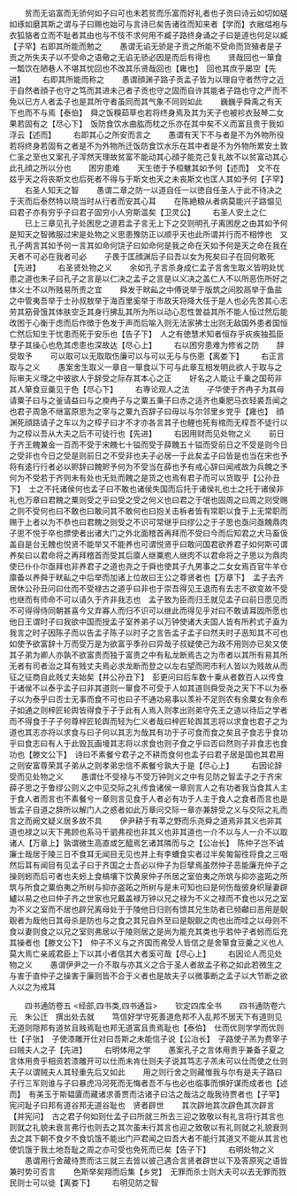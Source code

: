 <!-- { "loadSidebar": true } -->
　　贫而无谄富而无骄何如子曰可也未若贫而乐富而好礼者也子贡曰诗云如切如磋如琢如磨其斯之谓与子曰赐也始可与言诗已矣告诸徃而知来者【学而】衣敝緼袍与衣狐貉者立而不耻者其由也与不忮不求何用不臧子路终身诵之子曰是道也何足以臧【子罕】右即其所能而勉之
　　愚谓无谄无骄是子贡之所能不受命而货殖者是子贡之所失夫子以不受命之语儆之无谄无骄必因是而后有得也
　　贤哉回也一箪食一瓢饮在陋巷人不堪其忧回也不改其乐贤哉回也【雍也】　回也其庶乎屡空【先进】
　　右即其所能而称之
　　愚谓顔渊子路子贡孟子皆为以理自守者然守之近于自然者顔子也守之笃而其进未己者子贡也守之固而自许其能者子路也守之严而不免以已方人者孟子也是其所守者虽同而其气象不同则如此
　　巍巍乎舜禹之有天下也而不与焉【泰伯】　舜之饭糗茹草也若将终身焉及其为天子也被袗衣鼔琴二女果若固有之【尽心下】　饭防食饮水曲肱而枕之乐亦在其中矣不义而富且贵于我如浮云【述而】
　　右即其心之所安而言之
　　愚谓有天下不与者是不为外物所役若将终身若固有之者是不为外物所迁饭防食饮水乐在其中者是不为外物所累安土敦仁圣之至也又案孔子浑然天理故贫富不能动其心顔子能克己复礼故不以贫富动其心此孔顔之所以分也
　　困穷患难
　　天生徳于予桓魋其如予何【述而】　文不在兹乎天之将丧斯文也后死者不得与于斯文也天之未丧斯文也匡人其如予何【子罕】
　　右圣人知天之智
　　愚谓二章之防一以道自任一以徳自任圣人于此不待决之于天而后泰然特以晓当时从行者而安其心耳
　　在陈絶粮从者病莫能兴子路愠见曰君子亦有穷乎子曰君子固穷小人穷斯滥矣【卫灵公】
　　右圣人安土之仁
　　已上三章见孔子处困戹之道若孟子言无上下之交则明孔子离困戹之由其如予何是知天之智微服过宋是处物之义思患豫防正以顺乎天也此所谓并行而不相悖也　又孔子两言其如予何一言其如命何饶子曰如命何是我之命在天如予何是天之命在我在天者不可必在我者可必
　　子畏于匡顔渊后子曰吾以女为死矣曰子在回何敢死【先进】
　　右圣贤处物之义
　　余如孔子言杀身成仁孟子言舍生取义皆明处忧患之道也朱子曰孔子之言是以仁决之孟子之言是以义决之盖仁人不以所恶伤所好之体义士不以所贱易所贵之宜
　　舜发于畎畆之中傅说举于版筑之间胶鬲举于鱼盐之中管夷吾举于士孙叔敖举于海百里奚举于市故天将降大任于是人也必先苦其心志劳其筋骨饿其体肤空乏其身行拂乱其所为所以动心忍性曽益其所不能人恒过然后能改困于心衡于虑而后作徴于色发于声而后喻入则无法家拂士出则无敌国外患者国恒亡然后知生于忧患而死于安乐也【告子下】　人之有徳慧术知者恒存乎疢疾独孤臣孽子其操心也危其虑患也深故达【尽心上】
　　右以困穷患难为修省之防
　　辞受取予
　　可以取可以无取取伤廉可以与可以无与与伤恵【离娄下】
　　右正言取与之义
　　愚案舍生取义一章自一箪食以下可与此章互相发明此欲人于取与之际审夫义理之中彼欲人于辞受之际存其本心之正
　　好名之人能让千乗之国苟非其人箪食豆羹见于色【尽心下】
　　右専论观人之法
　　子华使于齐冉子为其母请粟子曰与之釜请益曰与之庾冉子与之粟五秉子曰赤之适齐也乗肥马衣轻裘吾闻之也君子周急不继富原思为之宰与之粟九百辞子曰毋以与尔邻里乡党乎【雍也】　顔渊死顔路请子之车以为之椁子曰才不才亦各言其子也鲤也死有棺而无椁吾不徒行以为之椁以吾从大夫之后不可徒行也【先进】
　　右因用财而见处物之义
　　前日于齐王餽兼金一百而不受于宋餽七十镒而受于薛餽五十镒而受前日之不受是则今日之受非也今日之受是则前日之不受非也夫子必居一于此矣孟子曰皆是也当在宋也予将有逺行行者必以赆辞曰餽赆予何为不受当在薛也予有戒心辞曰闻戒故为兵餽之予何为不受若于齐则未有处也无处而餽之是货之也焉有君子而可以货取乎【公孙丑下】　士之不托诸侯何也孟子曰不敢也诸侯失国而后托于诸侯礼也士之托于诸侯非礼也万章曰君餽之粟则受之乎曰受之受之何义也曰君之于氓也固周之曰周之则受赐之则不受何也曰不敢也曰敢问其不敢何也曰抱关击柝者皆有常职以食于上无常职而赐于上者以为不恭也曰君餽之则受之不识可常继乎曰缪公之于子思也亟问亟餽鼎肉子思不悦于卒也摽使者出诸大门之外北面稽首再拜而不受曰今而后知君之犬马畜伋盖自是台无餽也悦贤不能举又不能养也可谓悦贤乎曰敢问国君欲养君子如何斯可谓养矣曰以君命将之再拜稽首而受其后廪人继粟庖人继肉不以君命将之子思以为鼎肉使已仆仆尔亟拜也非养君子之道也尧之于舜也使其子九男事之二女女焉百官牛羊仓廪备以养舜于畎畆之中后举而加诸上位故曰王公之尊贤者也【万章下】　孟子去齐居休公孙丑问曰仕而不受禄古之道乎曰非也于崇吾得见王退而有去志不欲变故不受也继而有师命不可以请久于齐非我志也　孟子致为臣而归王就见孟子曰前日愿见而不可得得侍同朝甚喜今又弃寡人而归不识可以继此而得见乎对曰不敢请耳固所愿也他日王谓时子曰我欲中国而授孟子室养弟子以万钟使诸大夫国人皆有所矜式子盍为我言之时子因陈子而以告孟子陈子以时子之言告孟子孟子曰然夫时子恶知其不可也如使予欲富辞十万而受万是为欲富乎季孙曰异哉子叔疑使己为政不用则亦已矣又使其子弟为卿人亦孰不欲富贵而独于富贵之中有私龙断焉古之为市者以其所有易其所无者有司者治之耳有贱丈夫焉必求龙断而登之以左右望而罔市利人皆以为贱故从而征之征商自此贱丈夫始矣【并公孙丑下】　彭更问曰后车数十乗从者数百人以传食于诸侯不以泰乎孟子曰非其道则一箪食不可受于人如其道则舜受尧之天下不以为泰子以为泰乎曰否士无事而食不可也曰子不通功易事以羡补不足则农有余粟女有余布子如通之则梓匠轮舆皆得食于子于此有人焉入则孝出则弟守先王之道以待后之学者而不得食于子子何尊梓匠轮舆而轻为仁义者哉曰梓匠轮舆其志将以求食也君子之为道也其志亦将以求食与曰子何以其志为哉其有功于子可食而食之矣且子食志乎食功乎曰食志曰有人于此毁瓦画墁其志将以求食也则子食之乎曰否曰然则子非食志也食功也【滕文公下】　诗曰不素餐兮君子之不耕而食何也孟子曰君子居是国也其君用之则安富尊荣其子弟从之则孝弟忠信不素餐兮孰大于是【尽心上】
　　右因论辞受而见处物之义
　　愚谓仕不受禄与不受万钟则义之中有见防之智孟子之于齐宋薛子思之于鲁缪公则义之中见交际之礼传食诸侯一章则言人之有功者我当食其人主于食人者而言也不素餐兮一章则言见食于人者必有功于人主于食人之食者而言也是皆孟子自道之辞所以解门人之惑者如此万章问交际一章亦兼辞受之义与交际之礼而言之而阙文疑义居多故不具
　　伊尹耕于有莘之野而乐尧舜之道焉非其义也非其道也禄之以天下弗顾也系马千驷弗视也非其义也非其道也一介不以与人一介不以取诸人【万章上】孰谓微生高直或乞醯焉乞诸其隣而与之【公冶长】　陈仲子岂不诚廉士哉居于陵三日不食耳无闻目无见也井上有李螬食实者过半矣匍匐徃将食之三咽然后耳有闻目有见孟子曰于齐国之士吾必以仲子为巨擘焉虽然仲子恶能廉充仲子之操则蚓而后可者也夫蚓上食槁壤下饮黄泉仲子所居之室伯夷之所筑与抑亦盗跖之所筑与所食之粟伯夷之所树与抑亦盗跖之所树与是未可知也曰是何伤哉彼身织屦妻辟纑以易之也曰仲子齐之世家也兄戴盖禄万钟以兄之禄为不义之禄而不食也以兄之室为不义之室而不居也辟兄离母处于于陵他日归则有馈其兄生防者已频顣曰恶用是鶃鶃者为哉他日其母杀是防也与之食之其兄自外至曰是鶃鶃之肉也出而哇之以母则不食以妻则食之以兄之室则弗居以于陵则居之是尚为能充其类也乎若仲子者蚓而后充其操者也【滕文公下】　仲子不义与之齐国而弗受人皆信之是舍箪食豆羹之义也人莫大焉亡亲戚君臣上下以其小者信其大者奚可哉【尽心上】
　　右因论人而见处物之义
　　愚谓伊尹之一介不取与亦其义之合于圣人者故孟子称之如此若微生之与害于直仲子之操害于廉则皆不合于义者也是故夫子以微事断之孟子以大节断之欲人以之为戒耳











　　四书通防卷五
<经部,四书类,四书通旨>
　　钦定四库全书
　　四书通防卷六　　　　　元　朱公迁　撰出处去就
　　笃信好学守死善道危邦不入乱邦不居天下有道则见无道则隠邦有道贫且贱焉耻也邦无道富且贵焉耻也【泰伯】　仕而优则学学而优则仕【子张】　子使漆雕开仕对曰吾斯之未能信子说【公冶长】　子路使子羔为费宰子曰贼夫人之子【先进】
　　右明体用之学
　　愚案孔子之言体用贵乎兼备子夏之言体用贵乎相资若漆雕开可以仕而未肯仕则夫子说其笃志子羔未可以仕而使之仕则夫子以谓贼夫人其轻重先后又如此
　　用之则行舍之则藏惟我与尔有是夫子路曰子行三军则谁与子曰暴虎冯河死而无悔者吾不与也必也临事而惧好谋而成者也【述而】　有美玉于斯韫匵而藏诸求善贾而沽诸子曰沽之哉沽之哉我待贾者也【子罕】宪问耻子曰邦有道谷邦无道谷耻也　贤者辟世
　　其次辟地其次辟色其次辟言【并宪问】　古之君子何如则仕孟子曰所就三所去三迎之致敬以有礼言将行其言也则就之礼貌未衰言弗行也则去之其次虽未行其言也迎之致敬以有礼则就之礼貌衰则去之其下朝不食夕不食饥饿不能出门戸君闻之曰吾大者不能行其道又不能从其言也使饥饿于我土地吾耻之周之亦可受也免死而已矣【告子下】
　　右明处物之义
　　愚谓用行舍藏待贾而沽三就三去皆以彼己遇合言贤者辟世以下及答原宪之语皆兼时势可否言
　　色斯举矣翔而后集【乡党】　无罪而杀士则大夫可以去无罪而戮民则士可以徙【离娄下】
　　右明见防之智
